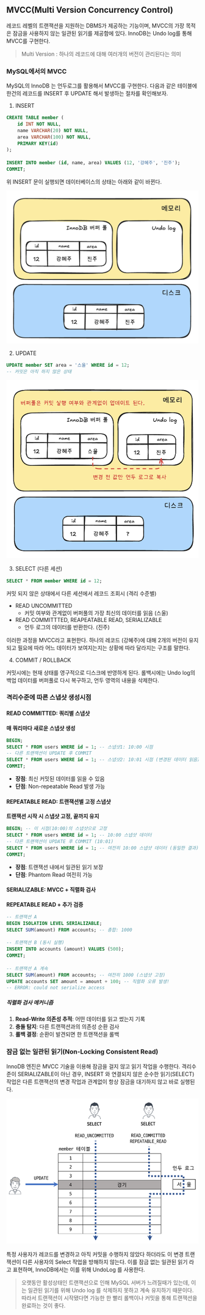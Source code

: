 ## MVCC(Multi Version Concurrency Control)
레코드 레벨의 트랜잭션을 지원하는 DBMS가 제공하는 기능이며, MVCC의 가장 목적은 잠금을 사용하지 않는 일관된 읽기를 제공함에 있다.
InnoDB는 Undo log를 통해 MVCC를 구현한다.
> Multi Version : 하나의 레코드에 대해 여러개의 버전이 관리된다는 의미

### MySQL에서의 MVCC
MySQL의 InnoDB 는 언두로그를 활용해서 MVCC를 구현한다.
다음과 같은 테이블에 한건의 레코드를 INSERT 후 UPDATE 해서 발생하는 절차를 확인해보자.

1. INSERT

```sql
CREATE TABLE member (
	id INT NOT NULL,
	name VARCHAR(20) NOT NULL,
	area VARCHAR(100) NOT NULL,
	PRIMARY KEY(id)
);

INSERT INTO member (id, name, area) VALUES (12, '강혜주', '진주');
COMMIT;
```

위 INSERT 문이 실행되면 데이터베이스의 상태는 아래와 같이 바뀐다.

![](images/insert.png)

2. UPDATE
```sql
UPDATE member SET area = '스울' WHERE id = 12;
-- 커밋은 아직 하지 않은 상태
```
![](images/update.png)

3. SELECT (다른 세션)
```sql
SELECT * FROM member WHERE id = 12;
```

커밋 되지 않은 상태에서 다른 세션에서 레코드 조회시 (격리 수준별)

- READ UNCOMMITTED
    - 커밋 여부와 관계없이 버퍼풀의 가장 최신의 데이터를 읽음 (스울)
- READ COMMITTTED, REAPEATABLE READ, SERIALIZABLE
    - 언두 로그의 데이터를 반환한다. (진주)

이러한 과정을 MVCC라고 표현한다. 하나의 레코드 (강혜주)에 대해 2개의 버전이 유지되고 필요에 따라 어느 데이터가 보여지는지는 상황에 따라 달라지는 구조를 말한다.


4. COMMIT / ROLLBACK

커밋시에는 현재 상태를 영구적으로 디스크에 반영하게 된다.
롤백시에는 Undo log의 백업 데이터를 버퍼풀로 다시 복구하고, 언두 영역의 내용을 삭제한다.

### 격리수준에 따른 스냅샷 생성시점

#### READ COMMITTED: 쿼리별 스냅샷
**매 쿼리마다 새로운 스냅샷 생성**

```sql
BEGIN;
SELECT * FROM users WHERE id = 1; -- 스냅샷1: 10:00 시점
-- 다른 트랜잭션이 UPDATE 후 COMMIT
SELECT * FROM users WHERE id = 1; -- 스냅샷2: 10:01 시점 (변경된 데이터 읽음)
COMMIT;
```

- **장점**: 최신 커밋된 데이터를 읽을 수 있음
- **단점**: Non-repeatable Read 발생 가능
#### REPEATABLE READ: 트랜잭션별 고정 스냅샷
**트랜잭션 시작 시 스냅샷 고정, 끝까지 유지**

```sql
BEGIN; -- 이 시점(10:00)의 스냅샷으로 고정
SELECT * FROM users WHERE id = 1; -- 10:00 스냅샷 데이터
-- 다른 트랜잭션이 UPDATE 후 COMMIT (10:01)
SELECT * FROM users WHERE id = 1; -- 여전히 10:00 스냅샷 데이터 (동일한 결과)
COMMIT;
```
- **장점**: 트랜잭션 내에서 일관된 읽기 보장
- **단점**: Phantom Read 여전히 가능

#### SERIALIZABLE: MVCC + 직렬화 검사
**REPEATABLE READ + 추가 검증**

```sql
-- 트랜잭션 A
BEGIN ISOLATION LEVEL SERIALIZABLE;
SELECT SUM(amount) FROM accounts; -- 총합: 1000

-- 트랜잭션 B (동시 실행)
INSERT INTO accounts (amount) VALUES (500);
COMMIT;

-- 트랜잭션 A 계속
SELECT SUM(amount) FROM accounts; -- 여전히 1000 (스냅샷 고정)
UPDATE accounts SET amount = amount + 100; -- 직렬화 오류 발생!
-- ERROR: could not serialize access
```
##### 직렬화 검사 메커니즘
1. **Read-Write 의존성 추적**: 어떤 데이터를 읽고 썼는지 기록
2. **충돌 탐지**: 다른 트랜잭션과의 의존성 순환 검사
3. **롤백 결정**: 순환이 발견되면 한 트랜잭션을 롤백

### 잠금 없는 일관된 읽기(Non-Locking Consistent Read)

InnoDB 엔진은 MVCC 기술을 이용해 잠금을 걸지 않고 읽기 작업을 수행한다.
격리수준이 SERIALIZABLE이 아닌 경우, INSERT 와 연결되지 않은 순수한 읽기(SELECT) 작업은 다른 트랜잭션의 변경 작업과 관계없이 항상 잠금을 대기하지 않고 바로 실행된다.

![](images/non-locking%20consistent%20read.png)

특정 사용자가 레코드를 변경하고 아직 커밋을 수행하지 않았다 하더라도 이 변경 트랜잭션이 다른 사용자의 Select 작업을 방해하지 않는다. 이를 잠금 없는 일관된 읽기 라고 표현하며, InnoDB에서는 이를 위해 UndoLog 를 사용한다.

> 오랫동안 활성상태인 트랜잭션으로 인해 MySQL 서버가 느려질때가 있는데, 이는 일관된 읽기를 위해 Undo log 를 삭제하지 못하고 계속 유지하기 때문이다. 따라서 트랜잭션이 시작됐다면 가능한 한 빨리 롤백이나 커밋을 통해 트랜잭션을 완료하는 것이 좋다.